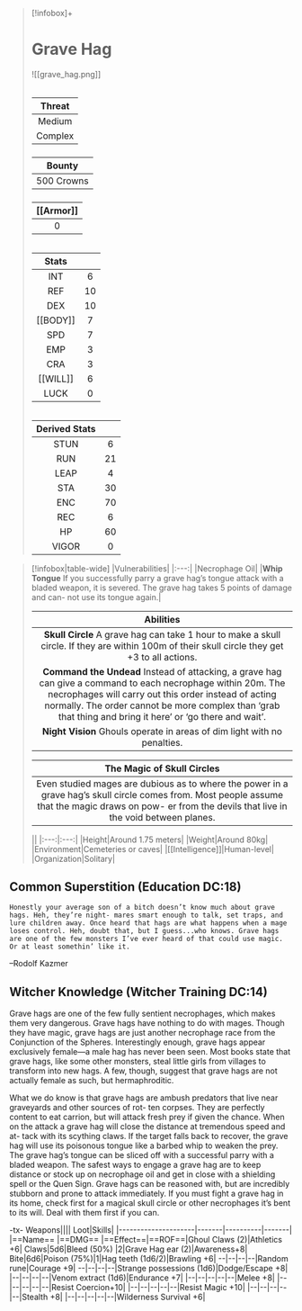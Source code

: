 >[!infobox]+
># Grave Hag
>![[grave_hag.png]]
>###### 
>|Threat|
>|:---:|
>|Medium|
>|Complex|
>##### 
>|Bounty|
>|:---:|
>|500 Crowns|
>#####
>|[[Armor]]|
>|:---:|
>|0|
>###### 
>
>|Stats||
>|:---:|:---:|
>|INT|6|
>|REF|10|
>|DEX|10|
>|[[BODY]]|7|
>|SPD|7|
>|EMP|3|
>|CRA|3|
>|[[WILL]]|6|
>|LUCK|0|
>######
>|Derived Stats||
>|:---:|:---:|
>|STUN|6|
>|RUN|21|
>|LEAP|4|
>|STA|30|
>|ENC|70|
>|REC|6|
>|HP|60|
>|VIGOR|0|

>[!infobox|table-wide]
>|Vulnerabilities|
>|:---:|
>|Necrophage Oil|
>|**Whip Tongue** If you successfully parry a grave hag’s tongue attack with a bladed weapon, it is severed. The grave hag takes 5 points of damage and can- not use its tongue again.|
>
>|Abilities|
>|:---:|
>|**Skull Circle** A grave hag can take 1 hour to make a skull circle. If they are within 100m of their skull circle they get +3 to all actions.|
>|**Command the Undead** Instead of attacking, a grave hag can give a command to each necrophage within 20m. The necrophages will carry out this order instead of acting normally. The order cannot be more complex than ‘grab that thing and bring it here’ or ‘go there and wait’.|
>|**Night Vision** Ghouls operate in areas of dim light with no penalties.|
>
>|The Magic of Skull Circles|
>|:---:|
>|Even studied mages are dubious as to where the power in a grave hag’s skull circle comes from. Most people assume that the magic draws on pow- er from the devils that live in the void between planes.|
>
>||
>|:---:|:---:|
>|Height|Around 1.75 meters|
>|Weight|Around 80kg|
>|Environment|Cemeteries or caves|
>|[[Intelligence]]|Human-level|
>|Organization|Solitary|

## Common Superstition (Education DC:18)
```ad-quote
Honestly your average son of a bitch doesn’t know much about grave hags. Heh, they’re night- mares smart enough to talk, set traps, and lure children away. Once heard that hags are what happens when a mage loses control. Heh, doubt that, but I guess...who knows. Grave hags are one of the few monsters I’ve ever heard of that could use magic. Or at least somethin’ like it.
```
–Rodolf Kazmer

## Witcher Knowledge (Witcher Training DC:14)
Grave hags are one of the few fully sentient necrophages, which makes them very dangerous. Grave hags have nothing to do with mages. Though they have magic, grave hags are just another necrophage race from the Conjunction of the Spheres. Interestingly enough, grave hags appear exclusively female—a male hag has never been seen. Most books state that grave hags, like some other monsters, steal little girls from villages to transform into new hags. A few, though, suggest that grave hags are not actually female as such, but hermaphroditic.

What we do know is that grave hags are ambush predators that live near graveyards and other sources of rot- ten corpses. They are perfectly content to eat carrion, but will attack fresh prey if given the chance. When on the attack a grave hag will close the distance at tremendous speed and at- tack with its scything claws. If the target falls back to recover, the grave hag will use its poisonous tongue like a barbed whip to weaken the prey. The grave hag’s tongue can be sliced off with a successful parry with a bladed weapon. The safest ways to engage a grave hag are to keep distance or stock up on necrophage oil and get in close with a shielding spell or the Quen Sign. Grave hags can be reasoned with, but are incredibly stubborn and prone to attack immediately. If you must fight a grave hag in its home, check first for a magical skull circle or other necrophages it’s bent to its will. Deal with them first if you can.

-tx-
Weapons||||                  Loot|Skills|
|---------------------|-------|----------|-------|
|==Name==                      |==DMG==    |==Effect==|==ROF==|Ghoul Claws (2)|Athletics +6|
Claws|5d6|Bleed (50%)   |2|Grave Hag ear (2)|Awareness+8|
Bite|6d6|Poison (75%)|1|Hag teeth (1d6/2)|Brawling +6|
--|--|--|--|Random rune|Courage +9|
--|--|--|--|Strange possessions (1d6)|Dodge/Escape +8|
|--|--|--|--|Venom extract (1d6)|Endurance +7|
|--|--|--|--|--|Melee +8|
|--|--|--|--|--|Resist Coercion+10|
|--|--|--|--|--|Resist Magic +10|
|--|--|--|--|--|Stealth +8|
|--|--|--|--|--|Wilderness Survival +6|